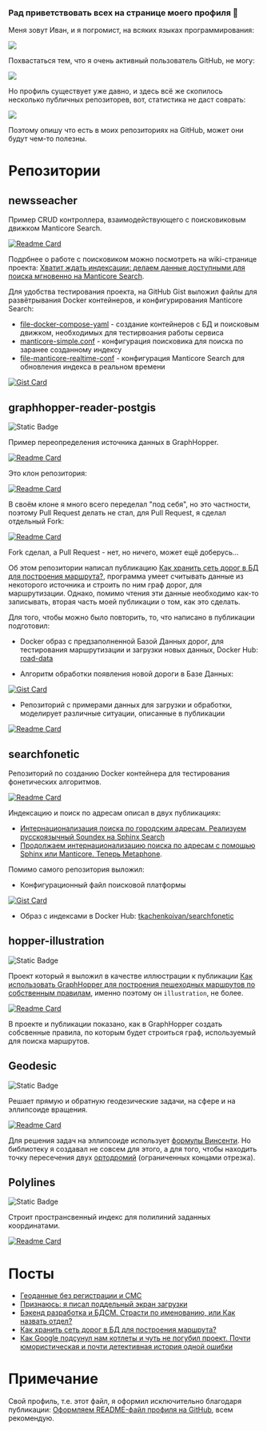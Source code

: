 ### Рад приветствовать всех на странице моего профиля 👋

Меня зовут Иван, и я погромист, на всяких языках программирования: 

![](https://github-profile-summary-cards.vercel.app/api/cards/repos-per-language?username=Tkachenko-Ivan&theme=github)

Похвастаться тем, что я очень активный пользователь GitHub, не могу:

![](http://github-profile-summary-cards.vercel.app/api/cards/stats?username=Tkachenko-Ivan&theme=github)

Но профиль существует уже давно, и здесь всё же скопилось несколько публичных репозиторев, вот, статистика не даст соврать:

![](https://github-profile-summary-cards.vercel.app/api/cards/profile-details?username=Tkachenko-Ivan&theme=github)

Поэтому опишу что есть в моих репозиториях на GitHub, может они будут чем-то полезны.

# Репозитории

## newsseacher

Пример CRUD контроллера, взаимодействующего с поисковиковым движком Manticore Search.

[![Readme Card](https://github-readme-stats.vercel.app/api/pin/?username=Tkachenko-Ivan&repo=newsseacher)](https://github.com/Tkachenko-Ivan/newsseacher)

Подрбнее о работе с поисковиком можно посмотреть на wiki-странице проекта: [Хватит ждать индексации: делаем данные доступными для поиска мгновенно на Manticore Search](https://github.com/Tkachenko-Ivan/newsseacher/wiki/Хватит-ждать-индексации:-делаем-данные-доступными-для-поиска-мгновенно-на-Manticore-Search).

Для удобства тестирования проекта, на GitHub Gist выложил файлы для развётрывания Docker контейнеров, и конфигурирования Manticore Search:
* [file-docker-compose-yaml](https://gist.github.com/Tkachenko-Ivan/9c8f8b5f98c80f902905b618878486ad#file-docker-compose-yaml) - создание контейнеров с БД и поисковым движком, необходимых для тестирвоания работы сервиса
* [manticore-simple.conf](https://gist.github.com/Tkachenko-Ivan/9c8f8b5f98c80f902905b618878486ad#file-manticore-simple-conf) - конфигурация поисковика для поиска по заранее созданному индексу
* [file-manticore-realtime-conf](https://gist.github.com/Tkachenko-Ivan/9c8f8b5f98c80f902905b618878486ad#file-manticore-realtime-conf) - конфигурация Manticore Search для обновления индекса в реальном времени

[![Gist Card](https://github-readme-stats.vercel.app/api/gist?id=9c8f8b5f98c80f902905b618878486ad)](https://gist.github.com/Tkachenko-Ivan/9c8f8b5f98c80f902905b618878486ad)

## graphhopper-reader-postgis

![Static Badge](https://img.shields.io/badge/GIS-yellowgreen)

Пример переопределения источника данных в GraphHopper. 

[![Readme Card](https://github-readme-stats.vercel.app/api/pin/?username=Tkachenko-Ivan&repo=graphhopper-reader-postgis&show_owner=true)](https://github.com/Tkachenko-Ivan/graphhopper-reader-postgis)

Это клон репозитория:

[![Readme Card](https://github-readme-stats.vercel.app/api/pin/?username=mbasa&repo=graphhopper-reader-postgis&show_owner=true)](https://github.com/mbasa/graphhopper-reader-postgis)

В своём клоне я много всего переделал "под себя", но это частности, поэтому Pull Request делать не стал, для Pull Request, я сделал отдельный Fork:

[![Readme Card](https://github-readme-stats.vercel.app/api/pin/?username=Tkachenko-Ivan&repo=graphhopper-reader-postgis-fork&show_owner=true)](https://github.com/Tkachenko-Ivan/graphhopper-reader-postgis-fork)

Fork сделал, а Pull Request - нет, но ничего, может ещё доберусь... 

Об этом репозитории написал публикацию [Как хранить сеть дорог в БД для построения маршрута?](https://habr.com/ru/articles/688556/), программа умеет считывать данные из некоторого источника и строить по ним граф дорог, для маршрутизации. Однако, помимо чтения эти данные необходимо как-то записывать, вторая часть моей публикации о том, как это сделать.

Для того, чтобы можно было повторить, то, что написано в публикации подготовил:

* Docker образ  с предзаполненной Базой Данных дорог, для тестирования маршрутизации и загрузки новых данных, Docker Hub: [road-data](https://hub.docker.com/r/tkachenkoivan/road-data)

* Алгоритм обработки появления новой дороги в Базе Данных:

[![Gist Card](https://github-readme-stats.vercel.app/api/gist?id=c2418a09c887e0baa0a823944d76e343)](https://gist.github.com/Tkachenko-Ivan/c2418a09c887e0baa0a823944d76e343)
  
* Репозиторий с примерами данных для загрузки и обработки, моделирует различные ситуации, описанные в публикации

[![Readme Card](https://github-readme-stats.vercel.app/api/pin/?username=Tkachenko-Ivan&repo=shape-example-graphhopper)](https://github.com/Tkachenko-Ivan/shape-example-graphhopper)


## searchfonetic

Репозиторий по созданию Docker контейнера для тестирования фонетических алгоритмов.

[![Readme Card](https://github-readme-stats.vercel.app/api/pin/?username=Tkachenko-Ivan&repo=searchfonetic)](https://github.com/Tkachenko-Ivan/searchfonetic)

Индексацию и поиск по адресам описал в двух публикациях: 
* [Интернационализация поиска по городским адресам. Реализуем русскоязычный Soundex на Sphinx Search](https://habr.com/ru/post/547652/)
* [Продолжаем интернационализацию поиска по адресам с помощью Sphinx или Manticore. Теперь Metaphone](https://habr.com/ru/post/550690/).

Помимо самого репозитория выложил:
  * Конфигурационный файл поисковой платформы

[![Gist Card](https://github-readme-stats.vercel.app/api/gist?id=354db31938f7ed4218ac5d20c7f9502b)](https://gist.github.com/Tkachenko-Ivan/354db31938f7ed4218ac5d20c7f9502b)

  * Образ с индексами в Docker Hub: [tkachenkoivan/searchfonetic](https://hub.docker.com/r/tkachenkoivan/searchfonetic)

## hopper-illustration

![Static Badge](https://img.shields.io/badge/GIS-yellowgreen)

Проект который я выложил в качестве иллюстрации к публикации [Как использовать GraphHopper для построения пешеходных маршрутов по собственным правилам](https://habr.com/ru/articles/545782/), именно поэтому он `illustration`, не более.

[![Readme Card](https://github-readme-stats.vercel.app/api/pin/?username=Tkachenko-Ivan&repo=hopper-illustration)](https://github.com/Tkachenko-Ivan/hopper-illustration)

В проекте и публикации показано, как в GraphHopper создать собсвенные правила, по которым будет строиться граф, используемый для поиска маршрутов.

## Geodesic

![Static Badge](https://img.shields.io/badge/GIS-yellowgreen)

Решает прямую и обратную геодезические задачи, на сфере и на эллипсоиде вращения.

[![Readme Card](https://github-readme-stats.vercel.app/api/pin/?username=Tkachenko-Ivan&repo=Geodesic)](https://github.com/Tkachenko-Ivan/Geodesic) 

Для решения задач на эллипсоиде использует [формулы Винсенти](https://en.wikipedia.org/wiki/Vincenty's_formulae). Но библиотеку я создавал не совсем для этого, а для того, чтобы находить точку пересечения двух [ортодромий](https://ru.wikipedia.org/wiki/Ортодромия) (ограниченных концами отрезка).

## Polylines

![Static Badge](https://img.shields.io/badge/GIS-yellowgreen)

Строит пространсвенный индекс для полилиний заданных координатами.

[![Readme Card](https://github-readme-stats.vercel.app/api/pin/?username=Tkachenko-Ivan&repo=Polylines)](https://github.com/Tkachenko-Ivan/Polylines)

# Посты

<!-- BLOG-POST-LIST:START -->
- [Геоданные без регистрации и СМС](https://habr.com/ru/articles/785254/?utm_campaign=785254&utm_source=habrahabr&utm_medium=rss)
- [Признаюсь: я писал поддельный экран загрузки](https://habr.com/ru/articles/747224/?utm_campaign=747224&utm_source=habrahabr&utm_medium=rss)
- [Бэкенд разработка и БДСМ. Страсти по именованию, или Как назвать отдел?](https://habr.com/ru/articles/700222/?utm_campaign=700222&utm_source=habrahabr&utm_medium=rss)
- [Как хранить сеть дорог в БД для построения маршрута?](https://habr.com/ru/articles/688556/?utm_campaign=688556&utm_source=habrahabr&utm_medium=rss)
- [Как Google подсунул нам котлеты и чуть не погубил проект. Почти юмористическая и почти детективная история одной ошибки](https://habr.com/ru/articles/650907/?utm_campaign=650907&utm_source=habrahabr&utm_medium=rss)
<!-- BLOG-POST-LIST:END -->

# Примечание

Свой профиль, т.е. этот файл, я оформил исключительно благодаря публикации: [Оформляем README-файл профиля на GitHub](https://habr.com/ru/articles/649363/), всем рекомендую.

<!--
**Tkachenko-Ivan/Tkachenko-Ivan** is a ✨ _special_ ✨ repository because its `README.md` (this file) appears on your GitHub profile.

Here are some ideas to get you started:

- 🔭 I’m currently working on ...
- 🌱 I’m currently learning ...
- 👯 I’m looking to collaborate on ...
- 🤔 I’m looking for help with ...
- 💬 Ask me about ...
- 📫 How to reach me: ...
- 😄 Pronouns: ...
- ⚡ Fun fact: ...
-->
